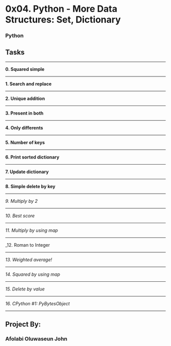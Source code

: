 # 0x04. Python - More Data Structures: Set, Dictionary
### Python ###

## **Tasks** ###
___
 **0. Squared simple**
___
 **1. Search and replace**
___
 **2. Unique addition**
___
 **3. Present in both**
___
 **4. Only differents**
___
 **5. Number of keys**
___
 **6. Print sorted dictionary**
___
 **7. Update dictionary**
___
 **8. Simple delete by key**
___
  _9. Multiply by 2_
___
  _10. Best score_
___
  _11. Multiply by using map_
___
  _12. Roman to Integer
___
  _13. Weighted average!_
___
  _14. Squared by using map_
___
  _15. Delete by value_
___
  _16. CPython #1: PyBytesObject_
___

## Project By: ##
###  Afolabi Oluwaseun John ###
